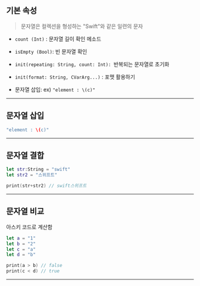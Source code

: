 ## 기본 속성

> 문자열은 컬렉션을 형성하는 "Swift"와 같은 일련의 문자

- `count (Int)` : 문자열 길이 확인 메소드

- `isEmpty (Bool)`: 빈 문자열 확인

- `init(repeating: String, count: Int): `반복되는 문자열로 초기화

- `init(format: String, CVarArg...)` : 포맷 활용하기

- 문자열 삽입: ex) `"element : \(c)"`

---

## 문자열 삽입

```swift
"element : \(c)"
```

---

## 문자열 결합

```swift
let str:String = "swift"
let str2 = "스위프트"

print(str+str2) // swift스위프트
```

---

## 문자열 비교

아스키 코드로 계산함

```swift
let a = "1"
let b = "2"
let c = "a"
let d = "b"

print(a > b) // false
print(c < d) // true
```

---